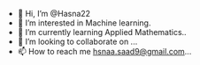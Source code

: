 - 👋 Hi, I’m @Hasna22
- 👀 I’m interested in Machine learning.
- 🌱 I’m currently learning Applied Mathematics..
- 💞️ I’m looking to collaborate on ...
- 📫 How to reach me hsnaa.saad9@gmail.com...

<!---
Hasna22/Hasna22 is a ✨ special ✨ repository because its `README.md` (this file) appears on your GitHub profile.
You can click the Preview link to take a look at your changes.
--->
